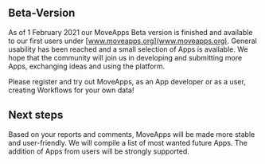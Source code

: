 ## Beta-Version
As of 1 February 2021 our MoveApps Beta version is finished and available to our first users under [www.moveapps.org](www.moveapps.org). General usability has been reached and a small selection of Apps is available. We hope that the community will join us in developing and submitting more Apps, exchanging ideas and using the platform.

Please register and try out MoveApps, as an App developer or as a user, creating Workflows for your own data!

## Next steps
Based on your reports and comments, MoveApps will be made more stable and user-friendly. We will compile a list of most wanted future Apps. The addition of Apps from users will be strongly supported.